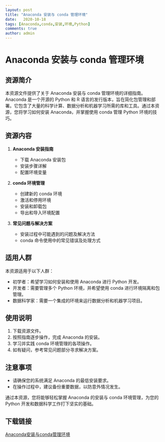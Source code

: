 ```yaml
---
layout: post
title: "Anaconda 安装与 conda 管理环境"
date:   2020-10-18
tags: [Anaconda,conda,安装,环境,Python]
comments: true
author: admin
---
```

# Anaconda 安装与 conda 管理环境

## 资源简介

本资源文件提供了关于 Anaconda 安装与 conda 管理环境的详细指南。Anaconda 是一个开源的 Python 和 R 语言的发行版本，旨在简化包管理和部署。它包含了大量的科学计算、数据分析和机器学习所需的库和工具。通过本资源，您将学习如何安装 Anaconda，并掌握使用 conda 管理 Python 环境的技巧。

## 资源内容

1. **Anaconda 安装指南**
   - 下载 Anaconda 安装包
   - 安装步骤详解
   - 配置环境变量

2. **conda 环境管理**
   - 创建新的 conda 环境
   - 激活和停用环境
   - 安装和卸载包
   - 导出和导入环境配置

3. **常见问题与解决方案**
   - 安装过程中可能遇到的问题及解决方法
   - conda 命令使用中的常见错误及处理方式

## 适用人群

本资源适用于以下人群：

- 初学者：希望学习如何安装和使用 Anaconda 进行 Python 开发。
- 开发者：需要管理多个 Python 环境，并希望使用 conda 进行环境隔离和包管理。
- 数据科学家：需要一个集成的环境来运行数据分析和机器学习项目。

## 使用说明

1. 下载资源文件。
2. 按照指南逐步操作，完成 Anaconda 的安装。
3. 学习并实践 conda 环境管理的各项操作。
4. 如有疑问，参考常见问题部分寻求解决方案。

## 注意事项

- 请确保您的系统满足 Anaconda 的最低安装要求。
- 在操作过程中，建议备份重要数据，以防意外情况发生。

通过本资源，您将能够轻松掌握 Anaconda 的安装与 conda 环境管理，为您的 Python 开发和数据科学工作打下坚实的基础。

## 下载链接

[Anaconda安装与conda管理环境](https://pan.quark.cn/s/d2626532b8c4)